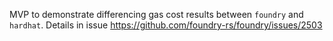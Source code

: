 MVP to demonstrate differencing gas cost results between `foundry` and `hardhat`. Details in issue https://github.com/foundry-rs/foundry/issues/2503

